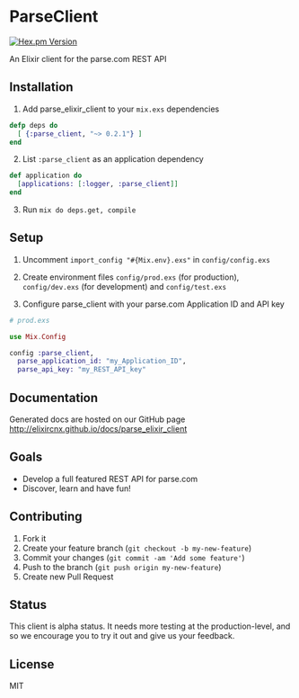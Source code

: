 # ParseClient
[![Hex.pm
Version](http://img.shields.io/hexpm/v/parse_client.svg)](https://hex.pm/packages/parse_client)

An Elixir client for the parse.com REST API

## Installation

1. Add parse_elixir_client to your `mix.exs` dependencies

  ```elixir
  defp deps do
    [ {:parse_client, "~> 0.2.1"} ]
  end
  ```

2. List `:parse_client` as an application dependency

  ```elixir
  def application do
    [applications: [:logger, :parse_client]]
  end
  ```

3. Run `mix do deps.get, compile`

## Setup

1. Uncomment `import_config "#{Mix.env}.exs"` in `config/config.exs`

2. Create environment files `config/prod.exs` (for production), `config/dev.exs` (for development) and `config/test.exs`

3. Configure parse_client with your parse.com Application ID and API key 

  ```elixir    
  # prod.exs

  use Mix.Config

  config :parse_client,
    parse_application_id: "my_Application_ID",
    parse_api_key: "my_REST_API_key"
  ```

## Documentation

Generated docs are hosted on our GitHub page
http://elixircnx.github.io/docs/parse_elixir_client

## Goals

- Develop a full featured REST API for parse.com
- Discover, learn and have fun!

## Contributing

1. Fork it
2. Create your feature branch (`git checkout -b my-new-feature`)
3. Commit your changes (`git commit -am 'Add some feature'`)
4. Push to the branch (`git push origin my-new-feature`)
5. Create new Pull Request

## Status

This client is alpha status. It needs more testing at the production-level,
and so we encourage you to try it out and give us your feedback.

## License
MIT
